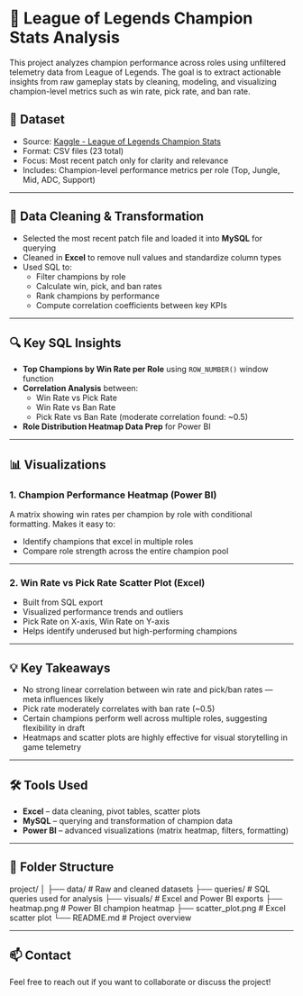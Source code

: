 # 🧠 League of Legends Champion Stats Analysis

This project analyzes champion performance across roles using unfiltered telemetry data from League of Legends. The goal is to extract actionable insights from raw gameplay stats by cleaning, modeling, and visualizing champion-level metrics such as win rate, pick rate, and ban rate.

## 📁 Dataset

- Source: [Kaggle - League of Legends Champion Stats](https://www.kaggle.com/datasets/vivovinco/league-of-legends-champion-stats)
- Format: CSV files (23 total)
- Focus: Most recent patch only for clarity and relevance
- Includes: Champion-level performance metrics per role (Top, Jungle, Mid, ADC, Support)

---

## 🧹 Data Cleaning & Transformation

- Selected the most recent patch file and loaded it into **MySQL** for querying
- Cleaned in **Excel** to remove null values and standardize column types
- Used SQL to:
  - Filter champions by role
  - Calculate win, pick, and ban rates
  - Rank champions by performance
  - Compute correlation coefficients between key KPIs

---

## 🔍 Key SQL Insights

- **Top Champions by Win Rate per Role** using `ROW_NUMBER()` window function
- **Correlation Analysis** between:
  - Win Rate vs Pick Rate
  - Win Rate vs Ban Rate
  - Pick Rate vs Ban Rate (moderate correlation found: ~0.5)
- **Role Distribution Heatmap Data Prep** for Power BI

---

## 📊 Visualizations

### 1. Champion Performance Heatmap (Power BI)
A matrix showing win rates per champion by role with conditional formatting. Makes it easy to:
- Identify champions that excel in multiple roles
- Compare role strength across the entire champion pool

---

### 2. Win Rate vs Pick Rate Scatter Plot (Excel)
- Built from SQL export
- Visualized performance trends and outliers
- Pick Rate on X-axis, Win Rate on Y-axis
- Helps identify underused but high-performing champions

---

## 💡 Key Takeaways

- No strong linear correlation between win rate and pick/ban rates — meta influences likely
- Pick rate moderately correlates with ban rate (~0.5)
- Certain champions perform well across multiple roles, suggesting flexibility in draft
- Heatmaps and scatter plots are highly effective for visual storytelling in game telemetry

---

## 🛠 Tools Used

- **Excel** – data cleaning, pivot tables, scatter plots
- **MySQL** – querying and transformation of champion data
- **Power BI** – advanced visualizations (matrix heatmap, filters, formatting)

---

## 📁 Folder Structure

project/
│
├── data/ # Raw and cleaned datasets
├── queries/ # SQL queries used for analysis
├── visuals/ # Excel and Power BI exports
├── heatmap.png # Power BI champion heatmap
├── scatter_plot.png # Excel scatter plot
└── README.md # Project overview

---

## 📫 Contact

Feel free to reach out if you want to collaborate or discuss the project!
